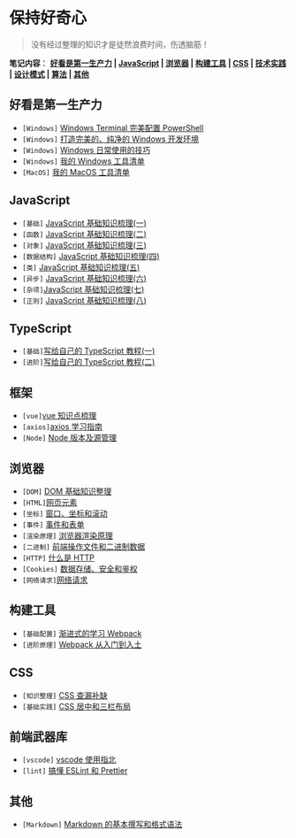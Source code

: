 # 保持好奇心

> 没有经过整理的知识才是徒然浪费时间，伤透脑筋！

**笔记内容**： **[好看是第一生产力](#好看是第一生产力) | [JavaScript](#javascript) | [浏览器](#浏览器) | [构建工具](#构建工具) | [CSS](#CSS) | [技术实践](#技术实践) | [设计模式](#设计模式) | [算法](#算法) | [其他](#其他)**

## 好看是第一生产力

- `[Windows]` [Windows Terminal 完美配置 PowerShell](win/powershell_terminal.md)
- `[Windows]` [打造完美的、纯净的 Windows 开发环境](win/win_dev.md)
- `[Windows]` [Windows 日常使用的技巧](win/some-tips.md)
- `[Windows]` [我的 Windows 工具清单](win/tool_list.md)
- `[MacOS]` [我的 MacOS 工具清单](mac/macOs.md)

## JavaScript

- `[基础]` [JavaScript 基础知识梳理(一)](js/js_base.md)
- `[函数]` [JavaScript 基础知识梳理(二)](js/js_function.md)
- `[对象]` [JavaScript 基础知识梳理(三)](js/js_object.md)
- `[数据结构]` [JavaScript 基础知识梳理(四)](js/js_data_structure.md)
- `[类]` [JavaScript 基础知识梳理(五)](js/js_class.md)
- `[异步]` [JavaScript 基础知识梳理(六)](js/js_promise.md)
- `[杂项]`[JavaScript 基础知识梳理(七)](js/js_other.md)
- `[正则]` [JavaScript 基础知识梳理(八)](js/js_regexp.md)

## TypeScript

- `[基础]`[写给自己的 TypeScript 教程(一)](ts/ts_base.md)
- `[进阶]`[写给自己的 TypeScript 教程(二)](ts/ts_high.md)

## 框架

- `[vue]`[vue 知识点梳理](web/vue.md)
- `[axios]`[axios 学习指南](web/axios.md)
- `[Node]` [Node 版本及源管理](others/nvm.md)

## 浏览器

- `[DOM]` [DOM 基础知识整理](web/dom.md)
- `[HTML]`[网页元素](web/element.md)
- `[坐标]` [窗口、坐标和滚动](web/scroll.md)
- `[事件]` [事件和表单](web/event.md)
- `[渲染原理]` [浏览器渲染原理](web/browser.md)
- `[二进制]` [前端操作文件和二进制数据](web/data.md)
- `[HTTP]` [什么是 HTTP](web/http.md)
- `[Cookies]` [数据存储、安全和鉴权](web/cookie.md)
- `[网络请求]`[网络请求](web/xhr.md)
<!-- - `[Web components]`[浅尝 Web components](web/component.md) -->

## 构建工具

- `[基础配置]` [渐进式的学习 Webpack](webpack/webpack_base.md)
- `[进阶原理]` [Webpack 从入门到入土](webpack/webpack_high.md)

## CSS

- `[知识整理]` [CSS 查漏补缺](web/css.md)
- `[基础实践]` [CSS 居中和三栏布局](web/layout.md)

## 前端武器库

- `[vscode]` [vscode 使用指北](web/code.md)
- `[lint]` [搞懂 ESLint 和 Prettier](ts/eslint.md)

<!-- ## 技术实践 -->

<!-- - `[代码]` [前端面试八股文](js/js_code.md) -->
<!-- - `[奇技淫巧]` [JavaScript 中的奇技淫巧]() -->
<!-- 开发技巧 -->

<!-- ## 设计模式
## 算法 -->

## 其他

<!-- 知乎问题 -->

- `[Markdown]` [Markdown 的基本撰写和格式语法](others/markdown.md)
  <!-- - `[Git]` [Git 简单学习与高频使用的命令] -->
  <!-- - `[SSH]` [使用 SSH 登录 Linux 实例](others/ssh.md) -->

<!-- 我答的是一些表单配置化、拖拽、业务组件、微前端等等（其实前面两个我都没做过，就顺便提了一下），管理系统因为没有设计师，所以体验想要做好就更要细心去考虑各种情况。现在比较火的 low code 也很适合中后台管理系统这个场景。 -->
<!-- 一套后端管理页面都要专门定制一套（自我感觉）没卵用的UI样式 -->
 <!-- Maybe we don't need a better program, we need a smarter person -->
 <!-- 中后台业务虽然看起来样子比较简单，但实际业务逻辑非常复杂，你见过 800 个字段的表单么，极限情况下写代码总是最好的解决办法。实际上发明一个 dsl 不过是换了种语言来解决问题，除非跟业务高度 match（那就意味着覆盖面不广），否则不好用。我们团队目前在做的尝试是，让业务方提供接口、模型等等形式的数据描述，然后机器生成带全功能的页面，对于不满足需求的部分，仍然可以基于生成产物进行修改，当然这种变更是单向的。目前我们只做了表单表格，幸运的是短短半年已经有 超过 40% 的代码是这样生成的了，目前正在计划把这套功能推到整个应用研发上。 -->
<!-- 前端天坑集锦
上传组件（IE / Flash 时代）
动态表单
拖拽生成页面
工作流引擎
富文本编辑器
Web IDE
写一个新系统，还原老系统的所有功能
停机问题（别笑 -->
<!-- 当表单需要和其他地方联动 -->
<!-- 还有数据可视化 -->
<!-- 笑死，前司做的一个系统就是，重构老电子流系统，变成在线的拖拉拽开发电子流的系统。上面的点全部中枪，（我只是做后台管理的 -->
<!-- 前端考验五——监控、日志与灰度

我习惯将监控、日志和灰度称为前端三板斧，是衡量一个前端团队是否专业的重要指标。 -->

<!-- fiber 并不会减少 diff 时间，只是将diff 精确分割，优先级概念， -->

<!-- 单独开发多个提升工作效率的前端工具

独立设计大前端公共架构服务多个项目

多次组织前端项目重构并担任核心开发

撰写16件技术专利并成功提交专利保护

连续三年蝉联部门专利输出数量前两名 -->
<!--
项目
炉石传说游戏相关业务

暗黑破坏神游戏相关业务

阴阳师游戏相关业务

我的世界游戏相关业务

网易大神社区相关业务

NGP游戏平台社区相关业务

网易职位内推系统

网易沙龙课程系统

网易人力管理系统

大前端项目公共架构

职责
负责前端项目自动化构建脚手架的设计、开发、测试和维护

负责前端项目开发的需求对接、技术沟通、主导开发和上线部署

负责前端项目重构的整体设计、组件规范、接口管理和工具整合

负责大前端项目公共架构的整体设计、文档撰写和开发维护

负责Web应用和Node应用的核心开发和任务分发

负责编码规范定制和技术文档管理

成绩
单独开发多个提升工作效率的前端工具

独立设计大前端公共架构服务多个项目

多次组织前端项目重构并担任核心开发

撰写16件技术专利并成功提交专利保护

连续三年蝉联部门专利输出数量前两名

前端组长
高级前端开发工程师
2015.06 ~ 2017.08
碧桂园／互联网技术中心
项目
诚加装饰官网网站

橙家装饰官网网站

橙家家居移动客户端

橙师傅移动客户端

橙家体验馆移动客户端

橙家数据中心桌面客户端

橙家产品管理后台系统网站

职责
负责前端项目自动化构建脚手架的设计、开发、测试和维护

负责前端项目开发的需求对接、技术沟通、主导开发和上线部署

负责Web应用和Node应用的核心开发和任务分发

负责后台系统的需求设计和数据接口的功能设计

负责编码规范定制和技术文档管理

成绩
2016年度碧桂园最佳进步奖

2017年度碧桂园最佳员工奖

撰写16件技术专利并成功提交专利保护

部门首位前端且参与部门所有前端项目建设

连续两年担任前端组长并带领组员开发多个前端项目 -->
